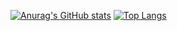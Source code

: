 [![Anurag's GitHub stats](https://github-readme-stats.vercel.app/api?username=Dallok97)](https://github.com/anuraghazra/github-readme-stats)
[![Top Langs](https://github-readme-stats.vercel.app/api/top-langs/?username=Dallok97)](https://github.com/anuraghazra/github-readme-stats)
